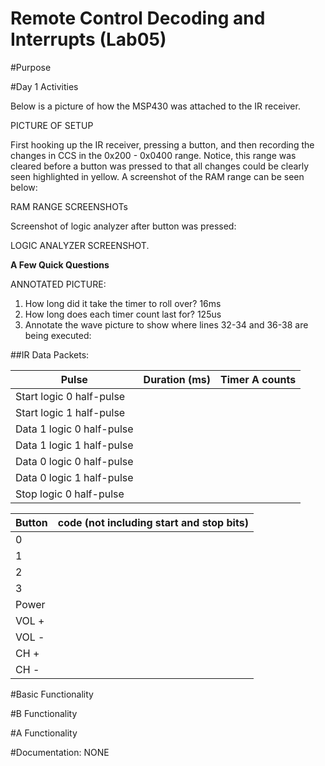 Remote Control Decoding and Interrupts (Lab05)
==============================================

#Purpose

#Day 1 Activities

Below is a picture of how the MSP430 was attached to the IR receiver.  

PICTURE OF SETUP

First hooking up the IR receiver, pressing a button, and then recording the changes in CCS in the 0x200 - 0x0400 range.  Notice, this range was cleared before a button was pressed to that all changes could be clearly seen highlighted in yellow.  A screenshot of the RAM range can be seen below: 

RAM RANGE SCREENSHOTs


Screenshot of logic analyzer after button was pressed: 


LOGIC ANALYZER SCREENSHOT.  

**A Few Quick Questions**

ANNOTATED PICTURE: 

1. How long did it take the timer to roll over? 
16ms
2. How long does each timer count last for? 
125us
3. Annotate the wave picture to show where lines 32-34 and 36-38 are being executed: 





##IR Data Packets: 
  
| Pulse                     | Duration (ms) | Timer A counts |
|---------------------------|---------------|----------------|
| Start logic 0 half-pulse  |               |                |
| Start logic 1 half-pulse  |               |                |
| Data 1 logic 0 half-pulse |               |                |
| Data 1 logic 1 half-pulse |               |                |
| Data 0 logic 0 half-pulse |               |                |
| Data 0 logic 1 half-pulse |               |                |
| Stop logic 0 half-pulse   |               |                |


| Button | code (not including start and stop bits) |
|--------|------------------------------------------|
| 0      |                                          |
| 1      |                                          |
| 2      |                                          |
| 3      |                                          |
| Power  |                                          |
| VOL +  |                                          |
| VOL -  |                                          |
| CH +   |                                          |
| CH -   |                                          |


#Basic Functionality

#B Functionality

#A Functionality

#Documentation: 
NONE
